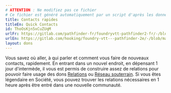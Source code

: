 ```yaml
---
# ATTENTION : Ne modifiez pas ce fichier
# Ce fichier est généré automatiquement par un script d'après les données du module Foundry VTT officiel et de sa traduction
title: Contacts rapides
titleEn: Quick Contacts
id: ThoOsKjn5xCuZUqM
urlFr: https://gitlab.com/pathfinder-fr/foundryvtt-pathfinder2-fr/-/blob/master/data/feats/ThoOsKjn5xCuZUqM.htm
urlEn: https://gitlab.com/hooking/foundry-vtt---pathfinder-2e/-/blob/master/packs/data/feats.db/quick-contacts.json
layout: dons
---
```

Vous savez où aller, à qui parler et comment vous faire de nouveaux contacts, rapidement. En entrant dans un nouvel endroit, en dépensant 1 jour d'intermède, il vous est permis de construire assez de relations pour pouvoir faire usage des dons [Relations](relations.md) ou [Réseau souterrain](réseau-souterrain.md). Si vous êtes légendaire en Société, vous pouvez trouver les relations nécessaires en 1 heure après être entré dans une nouvelle communauté.
